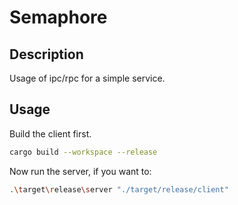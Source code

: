 # Semaphore

## Description

Usage of ipc/rpc for a simple service.

## Usage

Build the client first.

```sh
cargo build --workspace --release
```

Now run the server, if you want to:

```sh
.\target\release\server "./target/release/client"
```
